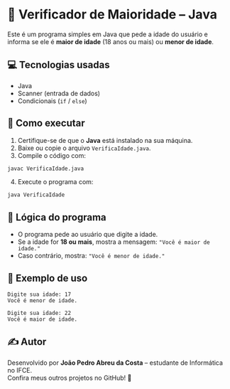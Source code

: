
# 👤 Verificador de Maioridade – Java

Este é um programa simples em Java que pede a idade do usuário e informa se ele é **maior de idade** (18 anos ou mais) ou **menor de idade**.

## 💻 Tecnologias usadas

- Java
- Scanner (entrada de dados)
- Condicionais (`if` / `else`)

## 🚀 Como executar

1. Certifique-se de que o **Java** está instalado na sua máquina.
2. Baixe ou copie o arquivo `VerificaIdade.java`.
3. Compile o código com:

```bash
javac VerificaIdade.java
```

4. Execute o programa com:

```bash
java VerificaIdade
```

## 🧠 Lógica do programa

- O programa pede ao usuário que digite a idade.
- Se a idade for **18 ou mais**, mostra a mensagem: `"Você é maior de idade."`
- Caso contrário, mostra: `"Você é menor de idade."`

## 📄 Exemplo de uso

```
Digite sua idade: 17
Você é menor de idade.
```

```
Digite sua idade: 22
Você é maior de idade.
```

## ✍️ Autor

Desenvolvido por **João Pedro Abreu da Costa** – estudante de Informática no IFCE.  
Confira meus outros projetos no GitHub! 🚀
```
